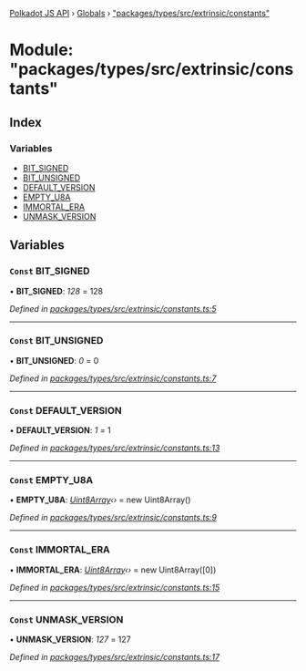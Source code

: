 [Polkadot JS API](../README.md) › [Globals](../globals.md) › ["packages/types/src/extrinsic/constants"](_packages_types_src_extrinsic_constants_.md)

# Module: "packages/types/src/extrinsic/constants"

## Index

### Variables

* [BIT_SIGNED](_packages_types_src_extrinsic_constants_.md#const-bit_signed)
* [BIT_UNSIGNED](_packages_types_src_extrinsic_constants_.md#const-bit_unsigned)
* [DEFAULT_VERSION](_packages_types_src_extrinsic_constants_.md#const-default_version)
* [EMPTY_U8A](_packages_types_src_extrinsic_constants_.md#const-empty_u8a)
* [IMMORTAL_ERA](_packages_types_src_extrinsic_constants_.md#const-immortal_era)
* [UNMASK_VERSION](_packages_types_src_extrinsic_constants_.md#const-unmask_version)

## Variables

### `Const` BIT_SIGNED

• **BIT_SIGNED**: *128* = 128

*Defined in [packages/types/src/extrinsic/constants.ts:5](https://github.com/polkadot-js/api/blob/5adc846e4/packages/types/src/extrinsic/constants.ts#L5)*

___

### `Const` BIT_UNSIGNED

• **BIT_UNSIGNED**: *0* = 0

*Defined in [packages/types/src/extrinsic/constants.ts:7](https://github.com/polkadot-js/api/blob/5adc846e4/packages/types/src/extrinsic/constants.ts#L7)*

___

### `Const` DEFAULT_VERSION

• **DEFAULT_VERSION**: *1* = 1

*Defined in [packages/types/src/extrinsic/constants.ts:13](https://github.com/polkadot-js/api/blob/5adc846e4/packages/types/src/extrinsic/constants.ts#L13)*

___

### `Const` EMPTY_U8A

• **EMPTY_U8A**: *[Uint8Array](../classes/_packages_types_src_codec_raw_.raw.md#static-uint8array)‹›* = new Uint8Array()

*Defined in [packages/types/src/extrinsic/constants.ts:9](https://github.com/polkadot-js/api/blob/5adc846e4/packages/types/src/extrinsic/constants.ts#L9)*

___

### `Const` IMMORTAL_ERA

• **IMMORTAL_ERA**: *[Uint8Array](../classes/_packages_types_src_codec_raw_.raw.md#static-uint8array)‹›* = new Uint8Array([0])

*Defined in [packages/types/src/extrinsic/constants.ts:15](https://github.com/polkadot-js/api/blob/5adc846e4/packages/types/src/extrinsic/constants.ts#L15)*

___

### `Const` UNMASK_VERSION

• **UNMASK_VERSION**: *127* = 127

*Defined in [packages/types/src/extrinsic/constants.ts:17](https://github.com/polkadot-js/api/blob/5adc846e4/packages/types/src/extrinsic/constants.ts#L17)*
